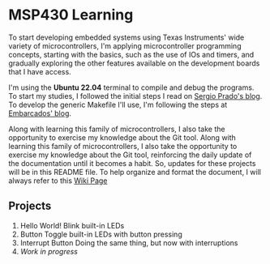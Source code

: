 # MSP430 Learning

To start developing embedded systems using Texas Instruments' wide variety of microcontrollers, I'm applying microcontroller programming concepts, starting with the basics,
such as the use of IOs and timers, and gradually exploring the other features available on the development boards that I have access.

I'm using the **Ubuntu 22.04** terminal to compile and debug the programs.
To start my studies, I followed the initial steps I read on [Sergio Prado's blog](https://sergioprado.org/trabalhando-com-o-msp430-no-linux/). To develop the generic Makefile I'll use, I'm following the steps at [Embarcados' blog](https://www.embarcados.com.br/introducao-ao-makefile/).

Along with learning this family of microcontrollers, I also take the opportunity to exercise my knowledge about the Git tool. Along with learning this family of microcontrollers, I also take the opportunity to exercise my knowledge about the Git tool, reinforcing the daily update of the documentation until it becomes a habit. So, updates for these projects will be in this README file. To help organize and format the document, I will always refer to this [Wiki Page](https://github.com/adam-p/markdown-here/wiki/Markdown-Cheatsheet)

## Projects

1. Hello World!
	Blink built-in LEDs
2. Button
	Toggle built-in LEDs with button pressing
3. Interrupt Button
	Doing the same thing, but now with interruptions
4. *Work in progress*
